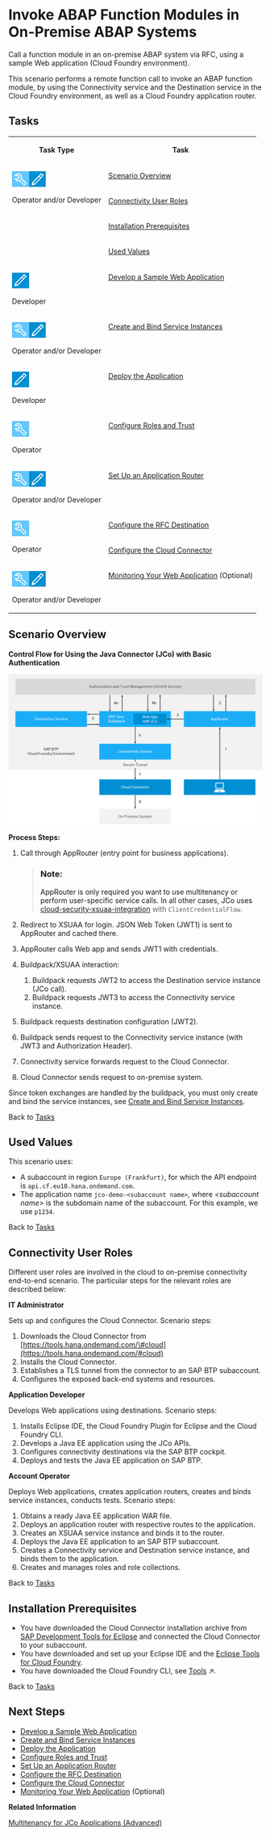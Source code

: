 <!-- loiobfcb54ca058f4b1dafd26e438ff1e2f4 -->

# Invoke ABAP Function Modules in On-Premise ABAP Systems

Call a function module in an on-premise ABAP system via RFC, using a sample Web application \(Cloud Foundry environment\).

This scenario performs a remote function call to invoke an ABAP function module, by using the Connectivity service and the Destination service in the Cloud Foundry environment, as well as a Cloud Foundry application router.



<a name="loiobfcb54ca058f4b1dafd26e438ff1e2f4__tasks_tutorial_rfc"/>

## Tasks


<table>
<tr>
<th valign="top">

Task Type

</th>
<th valign="top">

Task

</th>
</tr>
<tr>
<td valign="top" rowspan="4">

![](images/CS_TASK_Admin_Dev_7c2c6d8.png)

Operator and/or Developer

</td>
<td valign="top">

[Scenario Overview](invoke-abap-function-modules-in-on-premise-abap-systems-bfcb54c.md#loiobfcb54ca058f4b1dafd26e438ff1e2f4__Scenario) 

</td>
</tr>
<tr>
<td valign="top">

[Connectivity User Roles](invoke-abap-function-modules-in-on-premise-abap-systems-bfcb54c.md#loiobfcb54ca058f4b1dafd26e438ff1e2f4__Roles) 

</td>
</tr>
<tr>
<td valign="top">

[Installation Prerequisites](invoke-abap-function-modules-in-on-premise-abap-systems-bfcb54c.md#loiobfcb54ca058f4b1dafd26e438ff1e2f4__Install) 

</td>
</tr>
<tr>
<td valign="top">

[Used Values](invoke-abap-function-modules-in-on-premise-abap-systems-bfcb54c.md#loiobfcb54ca058f4b1dafd26e438ff1e2f4__values) 

</td>
</tr>
<tr>
<td valign="top">

![](images/CS_TASK_Dev_a4c82d5.png)

Developer

</td>
<td valign="top">

[Develop a Sample Web Application](develop-a-sample-web-application-7808d1d.md) 

</td>
</tr>
<tr>
<td valign="top">

![](images/CS_TASK_Admin_Dev_7c2c6d8.png)

Operator and/or Developer

</td>
<td valign="top">

[Create and Bind Service Instances](create-and-bind-service-instances-6dd5e26.md) 

</td>
</tr>
<tr>
<td valign="top">

![](images/CS_TASK_Dev_a4c82d5.png)

Developer

</td>
<td valign="top">

[Deploy the Application](deploy-the-application-9d19a9d.md) 

</td>
</tr>
<tr>
<td valign="top">

![](images/CS_TASK_Admin_219b363.png)

Operator

</td>
<td valign="top">

[Configure Roles and Trust](configure-roles-and-trust-e862ab7.md) 

</td>
</tr>
<tr>
<td valign="top">

![](images/CS_TASK_Admin_Dev_7c2c6d8.png)

Operator and/or Developer

</td>
<td valign="top">

[Set Up an Application Router](set-up-an-application-router-b14eeb9.md) 

</td>
</tr>
<tr>
<td valign="top" rowspan="2">

![](images/CS_TASK_Admin_219b363.png)

Operator

</td>
<td valign="top">

[Configure the RFC Destination](configure-the-rfc-destination-296f457.md) 

</td>
</tr>
<tr>
<td valign="top">

[Configure the Cloud Connector](configure-the-cloud-connector-783a96e.md) 

</td>
</tr>
<tr>
<td valign="top">

![](images/CS_TASK_Admin_Dev_7c2c6d8.png)

Operator and/or Developer

</td>
<td valign="top">

[Monitoring Your Web Application](monitoring-your-web-application-e2ce724.md) \(Optional\)

</td>
</tr>
</table>



<a name="loiobfcb54ca058f4b1dafd26e438ff1e2f4__Scenario"/>

## Scenario Overview

**Control Flow for Using the Java Connector \(JCo\) with Basic Authentication**

![](images/CS_CF_RFC_Tutorial_-_Scenario_cfadd39.png)

**Process Steps:**

1.  Call through AppRouter \(entry point for business applications\).

    > ### Note:  
    > AppRouter is only required you want to use multitenancy or perform user-specific service calls. In all other cases, JCo uses [cloud-security-xsuaa-integration](https://github.com/SAP/cloud-security-xsuaa-integration/tree/master/token-client) with `ClientCredentialFlow`.

2.  Redirect to XSUAA for login. JSON Web Token \(JWT1\) is sent to AppRouter and cached there.
3.  AppRouter calls Web app and sends JWT1 with credentials.
4.  Buildpack/XSUAA interaction:
    1.  Buildpack requests JWT2 to access the Destination service instance \(JCo call\).
    2.  Buildpack requests JWT3 to access the Connectivity service instance.

5.  Buildpack requests destination configuration \(JWT2\).
6.  Buildpack sends request to the Connectivity service instance \(with JWT3 and Authorization Header\).
7.  Connectivity service forwards request to the Cloud Connector.
8.  Cloud Connector sends request to on-premise system.

Since token exchanges are handled by the buildpack, you must only create and bind the service instances, see [Create and Bind Service Instances](create-and-bind-service-instances-6dd5e26.md).

Back to [Tasks](invoke-abap-function-modules-in-on-premise-abap-systems-bfcb54c.md#loiobfcb54ca058f4b1dafd26e438ff1e2f4__tasks_tutorial_rfc)



<a name="loiobfcb54ca058f4b1dafd26e438ff1e2f4__values"/>

## Used Values

This scenario uses:

-   A subaccount in region `Europe (Frankfurt)`, for which the API endpoint is `api.cf.eu10.hana.ondemand.com`.
-   The application name `jco-demo-<subaccount name>`, where *<subaccount name\>* is the subdomain name of the subaccount. For this example, we use `p1234`.

Back to [Tasks](invoke-abap-function-modules-in-on-premise-abap-systems-bfcb54c.md#loiobfcb54ca058f4b1dafd26e438ff1e2f4__tasks_tutorial_rfc)



<a name="loiobfcb54ca058f4b1dafd26e438ff1e2f4__Roles"/>

## Connectivity User Roles

Different user roles are involved in the cloud to on-premise connectivity end-to-end scenario. The particular steps for the relevant roles are described below:

**IT Administrator**

Sets up and configures the Cloud Connector. Scenario steps:

1.  Downloads the Cloud Connector from [https://tools.hana.ondemand.com/\#cloud](https://tools.hana.ondemand.com/#cloud)
2.  Installs the Cloud Connector.
3.  Establishes a TLS tunnel from the connector to an SAP BTP subaccount.
4.  Configures the exposed back-end systems and resources.

**Application Developer**

Develops Web applications using destinations. Scenario steps:

1.  Installs Eclipse IDE, the Cloud Foundry Plugin for Eclipse and the Cloud Foundry CLI.
2.  Develops a Java EE application using the JCo APIs.
3.  Configures connectivity destinations via the SAP BTP cockpit.
4.  Deploys and tests the Java EE application on SAP BTP.

**Account Operator**

Deploys Web applications, creates application routers, creates and binds service instances, conducts tests. Scenario steps:

1.  Obtains a ready Java EE application WAR file.
2.  Deploys an application router with respective routes to the application.
3.  Creates an XSUAA service instance and binds it to the router.
4.  Deploys the Java EE application to an SAP BTP subaccount.
5.  Creates a Connectivity service and Destination service instance, and binds them to the application.
6.  Creates and manages roles and role collections.

Back to [Tasks](invoke-abap-function-modules-in-on-premise-abap-systems-bfcb54c.md#loiobfcb54ca058f4b1dafd26e438ff1e2f4__tasks_tutorial_rfc)



<a name="loiobfcb54ca058f4b1dafd26e438ff1e2f4__Install"/>

## Installation Prerequisites

-   You have downloaded the Cloud Connector installation archive from [SAP Development Tools for Eclipse](https://tools.hana.ondemand.com/#cloud) and connected the Cloud Connector to your subaccount.
-   You have downloaded and set up your Eclipse IDE and the [Eclipse Tools for Cloud Foundry](https://projects.eclipse.org/projects/ecd.cft).
-   You have downloaded the Cloud Foundry CLI, see [Tools](https://help.sap.com/viewer/65de2977205c403bbc107264b8eccf4b/Cloud/en-US/abcae5b568c94e5391a74d15f5db9213.html "SAP BTP includes many tools to help you develop and manage applications, and connect them to your on-premise systems.") :arrow_upper_right:.

Back to [Tasks](invoke-abap-function-modules-in-on-premise-abap-systems-bfcb54c.md#loiobfcb54ca058f4b1dafd26e438ff1e2f4__tasks_tutorial_rfc)



<a name="loiobfcb54ca058f4b1dafd26e438ff1e2f4__section_xsy_nkc_cgb"/>

## Next Steps

-   [Develop a Sample Web Application](develop-a-sample-web-application-7808d1d.md)
-   [Create and Bind Service Instances](create-and-bind-service-instances-6dd5e26.md)
-   [Deploy the Application](deploy-the-application-9d19a9d.md)
-   [Configure Roles and Trust](configure-roles-and-trust-e862ab7.md)
-   [Set Up an Application Router](set-up-an-application-router-b14eeb9.md)
-   [Configure the RFC Destination](configure-the-rfc-destination-296f457.md)
-   [Configure the Cloud Connector](configure-the-cloud-connector-783a96e.md)
-   [Monitoring Your Web Application](monitoring-your-web-application-e2ce724.md) \(Optional\)

**Related Information**  


[Multitenancy for JCo Applications \(Advanced\)](multitenancy-for-jco-applications-advanced-93c1e03.md "Learn about the required steps to make your Cloud Foundry JCo application tenant-aware.")

